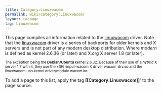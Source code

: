 ```yaml
---
title: Category:Linuxwacom
permalink: wiki/Category:Linuxwacom/
layout: tagpage
tag: Linuxwacom
---
```


This page compiles all information related to the
[linuxwacom](linuxwacom "wikilink") driver. Note that the
[linuxwacom](linuxwacom "wikilink") driver is a series of backports for
older kernels and X servers and is not part of any modern desktop
distribution. Where *modern* is defined as kernel 2.6.36 (or later) and
X.org X server 1.8 (or later).

<small>The exception being the **Debian/Ubuntu** kernel 2.6.32. Because
of their use of a *hybrid* X server 1.7 with it, they use the
xf86-input-wacom X driver wacom\_drv.so and the linuxwacom usb kernel
driver/module wacom.ko.</small>

To add a page to this list, apply the tag
**\[\[Category:Linuxwacom\]\]**' to the page source.
